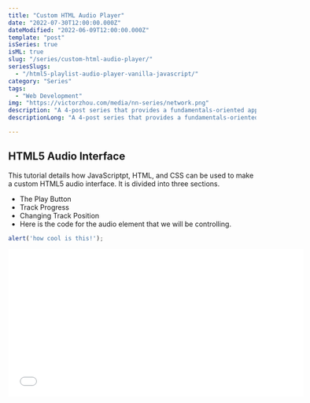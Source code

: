 ```yaml
---
title: "Custom HTML Audio Player"
date: "2022-07-30T12:00:00.000Z"
dateModified: "2022-06-09T12:00:00.000Z"
template: "post"
isSeries: true
isML: true
slug: "/series/custom-html-audio-player/"
seriesSlugs:
  - "/html5-playlist-audio-player-vanilla-javascript/"
category: "Series"
tags:
  - "Web Development"
img: "https://victorzhou.com/media/nn-series/network.png"
description: "A 4-post series that provides a fundamentals-oriented approach towards understanding Neural Networks."
descriptionLong: "A 4-post series that provides a fundamentals-oriented approach towards understanding Neural Networks. Covers classic Neural Networks, Recurrent Neural Networks (RNNs), and Convolutional Neural Networks (CNNs)."

---
```


## HTML5 Audio Interface

This tutorial details how JavaScriptpt, HTML, and CSS can be used to make a custom HTML5 audio interface. It is divided into three sections.

- The Play Button
- Track Progress
- Changing Track Position
- Here is the code for the audio element that we will be controlling.

```js:title=example-file.js
alert('how cool is this!');
```


<iframe height="300" width="600" scrolling="no" title="Home stage-1" 
src="//codepen.io/digitalhydra/embed/preview/jPqWwP?default-tab=html,result" frameborder="no" loading="lazy" allowtransparency="true" allowfullscreen="true">
</iframe>




